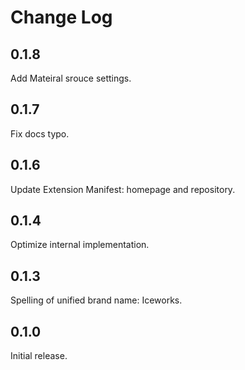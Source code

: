 # Change Log

## 0.1.8

Add Mateiral srouce settings.

## 0.1.7

Fix docs typo.

## 0.1.6

Update Extension Manifest: homepage and repository.

## 0.1.4

Optimize internal implementation.

## 0.1.3

Spelling of unified brand name: Iceworks.

## 0.1.0

Initial release.
